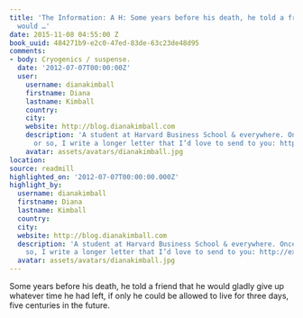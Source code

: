 ```yaml
---
title: 'The Information: A H: Some years before his death, he told a friend that he
  would …'
date: 2015-11-08 04:55:00 Z
book_uuid: 484271b9-e2c0-47ed-83de-63c23de48d95
comments:
- body: Cryogenics / suspense.
  date: '2012-07-07T00:00:00Z'
  user:
    username: dianakimball
    firstname: Diana
    lastname: Kimball
    country: 
    city: 
    website: http://blog.dianakimball.com
    description: 'A student at Harvard Business School & everywhere. Once a month
      or so, I write a longer letter that I’d love to send to you: http://expertnovice.com'
    avatar: assets/avatars/dianakimball.jpg
location: 
source: readmill
highlighted_on: '2012-07-07T00:00:00.000Z'
highlight_by:
  username: dianakimball
  firstname: Diana
  lastname: Kimball
  country: 
  city: 
  website: http://blog.dianakimball.com
  description: 'A student at Harvard Business School & everywhere. Once a month or
    so, I write a longer letter that I’d love to send to you: http://expertnovice.com'
  avatar: assets/avatars/dianakimball.jpg
---
```


Some years before his death, he told a friend that he would gladly give up whatever time he had left, if only he could be allowed to live for three days, five centuries in the future.